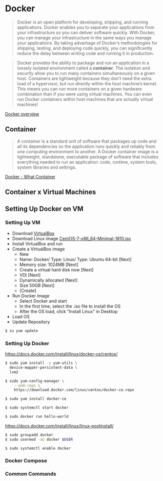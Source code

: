 
# Docker

> Docker is an open platform for developing, shipping, and running applications. Docker enables you to separate your applications from your infrastructure so you can deliver software quickly. With Docker, you can manage your infrastructure in the same ways you manage your applications. By taking advantage of Docker’s methodologies for shipping, testing, and deploying code quickly, you can significantly reduce the delay between writing code and running it in production.

> Docker provides the ability to package and run an application in a loosely isolated environment called a **container**. The isolation and security allow you to run many containers simultaneously on a given host. Containers are lightweight because they don’t need the extra load of a hypervisor, but run directly within the host machine’s kernel. This means you can run more containers on a given hardware combination than if you were using virtual machines. You can even run Docker containers within host machines that are actually virtual machines!

[Docker overview](https://docs.docker.com/engine/docker-overview/)

## Container

>A container is a standard unit of software that packages up code and all its dependencies so the application runs quickly and reliably from one computing environment to another. A Docker container image is a lightweight, standalone, executable package of software that includes everything needed to run an application: code, runtime, system tools, system libraries and settings.

[Docker - What Container](https://www.docker.com/resources/what-container)

## Container x Virtual Machines

## Setting Up Docker on VM

### Setting Up VM

- Download [VirtualBox](https://www.virtualbox.org/wiki/Downloads)
- Download Linux image [CentOS-7-x86_64-Minimal-1810.iso](http://isoredirect.centos.org/centos/7/isos/x86_64/CentOS-7-x86_64-Minimal-1810.iso)
- Install VirtualBox and run
- Create a VirtualBox image
    - New
    - Name: Docker/ Type: Linux/ Type: Ubuntu 64-bit [Next]
    - Memory size: 1024MB [Next]
    - Create a virtual hard disk now [Next]
    - VDI [Next]
    - Dynamically allocated [Next]
    - Size 50GB [Next]
    - [Create]
- Run Docker image
    -  Select Docker and start
    -  In the first time, select the .iso file to install the OS
    -  After the OS load, click "Install Linux" in Desktop
- Load OS
- Update Repository
```sh
$ su yum update
```

### Setting Up Docker
https://docs.docker.com/install/linux/docker-ce/centos/

```sh
$ sudo yum install -y yum-utils \
  device-mapper-persistent-data \
  lvm2
```
```sh
$ sudo yum-config-manager \
    --add-repo \
    https://download.docker.com/linux/centos/docker-ce.repo
```
```sh
$ sudo yum install docker-ce
```
```sh
$ sudo systemctl start docker
```
```sh
$ sudo docker run hello-world
```

https://docs.docker.com/install/linux/linux-postinstall/

```sh
$ sudo groupadd docker
$ sudo usermod -aG docker $USER
```
```sh
$ sudo systemctl enable docker
```
### Docker Compose
### Common Commands
